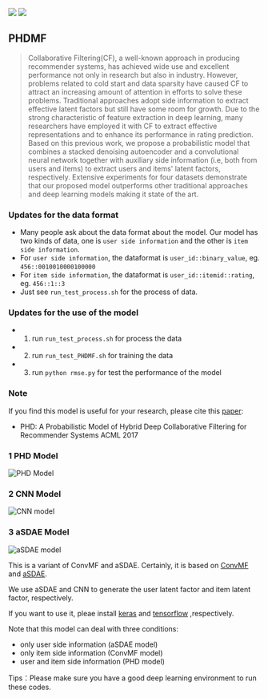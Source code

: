 [![](https://jaywcjlove.github.io/sb/ico/awesome.svg)](#) [![](https://jaywcjlove.github.io/sb/license/mit.svg)](#)

## PHDMF

> Collaborative Filtering(CF), a well-known approach in producing recommender systems,
has achieved wide use and excellent performance not only in research but also in industry.
However, problems related to cold start and data sparsity have caused CF to attract an
increasing amount of attention in efforts to solve these problems. Traditional approaches
adopt side information to extract effective latent factors but still have some room for
growth. Due to the strong characteristic of feature extraction in deep learning, many
researchers have employed it with CF to extract effective representations and to enhance its
performance in rating prediction. Based on this previous work, we propose a probabilistic
model that combines a stacked denoising autoencoder and a convolutional neural network
together with auxiliary side information (i.e, both from users and items) to extract users and
items' latent factors, respectively. Extensive experiments for four datasets demonstrate that
our proposed model outperforms other traditional approaches and deep learning models
making it state of the art.

### Updates for the data format
- Many people ask about the data format about the model. Our model has two kinds of data, one is `user side information` and the other is `item side information`.
- For `user side information`, the dataformat is `user_id::binary_value`, eg. `456::0010010000100000`
- For `item side information`, the dataformat is `user_id::itemid::rating`, eg. `456::1::3`
- Just see `run_test_process.sh` for the process of data.

### Updates for the use of the model
- 1. run `run_test_process.sh` for process the data
- 2. run `run_test_PHDMF.sh` for training the data
- 3. run `python rmse.py` for test the performance of the model


### Note
If you find this model is useful for your research, please cite this [paper](http://proceedings.mlr.press/v77/liu17a/liu17a.pdf):
- PHD: A Probabilistic Model of Hybrid Deep Collaborative Filtering for Recommender Systems ACML 2017

### 1 PHD Model
![PHD Model](https://github.com/daicoolb/PHDMF/blob/master/PHD.png)

### 2 CNN Model
![CNN model](https://github.com/daicoolb/PHDMF/blob/master/CNN.png)

### 3 aSDAE Model
![aSDAE model](https://github.com/daicoolb/PHDMF/blob/master/aSDAE.png)

This is a variant of ConvMF and aSDAE. Certainly, it is based on [ConvMF](http://dm.postech.ac.kr/~cartopy/ConvMF/) and [aSDAE](https://www.aaai.org/ocs/index.php/AAAI/AAAI17/paper/download/14676/13916).

We use aSDAE and CNN to generate the user latent factor and item latent factor, respectively.

If you want to use it, pleae install [keras](keras.io) and [tensorflow](http://tensorflow.org/) ,respectively.

Note that this model can deal with three conditions: 
- only user side information (aSDAE model)
- only item side information (ConvMF model)
- user and item side information (PHD model)

Tips：Please make sure you have a good deep learning environment to run these codes.
